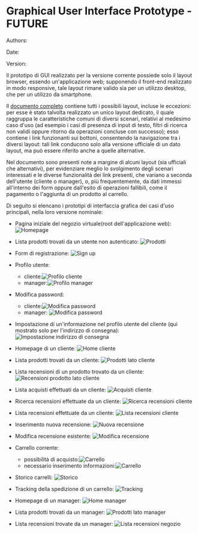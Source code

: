 # Graphical User Interface Prototype - FUTURE

Authors:

Date:

Version:

Il prototipo di GUI realizzato per la versione corrente possiede solo il layout browser, essendo un'applicazione web; supponendo il front-end realizzato in modo responsive, tale layout rimane valido sia per un utilizzo desktop, che per un utilizzo da smartphone.

Il [documento completo](/GUIs/version2/version2.pdf) contiene tutti i possibili layout, incluse le eccezioni: per esse è stato talvolta realizzato un unico layout dedicato, il quale raggruppa le caratteristiche comuni di diversi scenari, relativi al medesimo caso d'uso (ad esempio i casi di presenza di input di testo, filtri di ricerca non validi oppure ritorno da operazioni concluse con successo); esso contiene i link funzionanti sui bottoni, consentendo la navigazione tra i diversi layout: tali link conducono solo alla versione ufficiale di un dato layout, ma può essere riferito anche a quelle alternative.

Nel documento sono presenti note a margine di alcuni layout (sia ufficiali che alternativi), per evidenziare meglio lo svolgimento degli scenari interessati e le diverse funzionalità dei link presenti, che variano a seconda dell'utente (cliente o manager), o, più frequentemente, da dati immessi all'interno dei form oppure dall'esito di operazioni fallibili, come il pagamento o l'aggiunta di un prodotto al carrello.

Di seguito si elencano i prototipi di interfaccia grafica dei casi d'uso principali, nella loro versione nominale:

- Pagina iniziale del negozio virtuale(root dell'applicazione web):
![Homepage](/GUIs/version2/media/index.png)

- Lista prodotti trovati da un utente non autenticato:
![Prodotti](/GUIs/version2/media/products_retrieved_general.png)

- Form di registrazione:
![Sign up](/GUIs/version2/media/sign_up.png)

- Profilo utente:
    - cliente:![Profilo cliente](/GUIs/version2/media/user_info_customer.png)
    - manager:![Profilo manager](/GUIs/version2/media/user_info_manager.png)

- Modifica password:
    - cliente:![Modifica password](/GUIs/version2/media/new_password.png)
    - manager: ![Modifica password](/GUIs/version2/media/new_password_manager.png)

- Impostazione di un'informazione nel profilo utente del cliente (qui mostrato solo per l'indirizzo di consegna):
![Impostazione indirizzo di consegna](/GUIs/version2/media/add_address.png)

- Homepage di un cliente:
![Home cliente](/GUIs/version2/media/index_customer.png)

- Lista prodotti trovati da un cliente:
![Prodotti lato cliente](GUIs/version2/media/products_retrieved_customer.png)

- Lista recensioni di un prodotto trovato da un cliente:
![Recensioni prodotto lato cliente](/GUIs/version2/media/product_reviews_retrieved_customer.png)

- Lista acquisti effettuati da un cliente:
![Acquisti cliente](GUIs/version2/media/products_retrieved_customer_already_purchased.png)

- Ricerca recensioni effettuate da un cliente:
![Ricerca recensioni cliente](GUIs/version2/media/reviews_customer.png)

- Lista recensioni effettuate da un cliente:
![Lista recensioni cliente](GUIs/version2/media/reviews_retrieved_customer.png)

- Inserimento nuova recensione:
![Nuova recensione](GUIs/version2/media/insert_review.png)

- Modifica recensione esistente:
![Modifica recensione](GUIs/version2/media/modify_review.png)

- Carrello corrente:
    - possibilità di acquisto:![Carrello](/GUIs/version2/media/cart_products.png)
    - necessario inserimento informazioni:![Carrello](/GUIs/version2/media/cart_products%20(cart_products_no_info).png)

- Storico carrelli:
![Storico](/GUIs/version2/media/cart_history.png)

- Tracking della spedizione di un carrello:
![Tracking](/GUIs/version2/media/cart_tracking.png)

- Homepage di un manager:
![Home manager](GUIs/version2/media/index_manager.png)

- Lista prodotti trovati da un manager:
![Prodotti lato manager](GUIs/version2/media/products_retrieved_manager.png)

- Lista recensioni trovate da un manager:
![Lista recensioni negozio](GUIs/version2/media/product_reviews_retrieved_manager.png)


